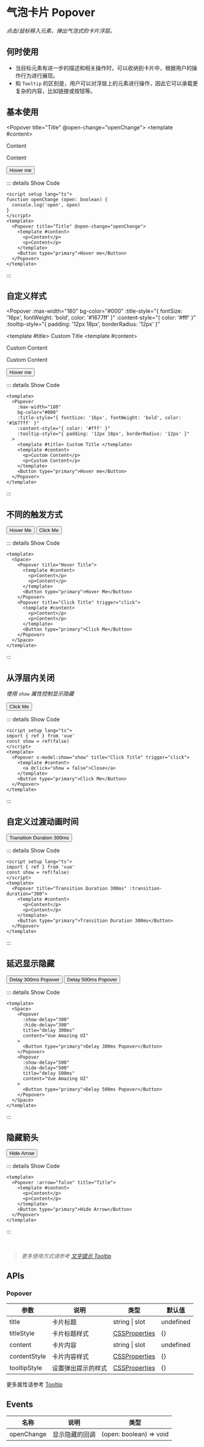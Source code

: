 # 气泡卡片 Popover

<GlobalElement />

*点击/鼠标移入元素，弹出气泡式的卡片浮层。*

## 何时使用

- 当目标元素有进一步的描述和相关操作时，可以收纳到卡片中，根据用户的操作行为进行展现。
- 和 `Tooltip` 的区别是，用户可以对浮层上的元素进行操作，因此它可以承载更复杂的内容，比如链接或按钮等。

<script setup lang="ts">
import { ref } from 'vue'
const show = ref(false)
function openChange(open: boolean) {
  console.log('open', open)
}
</script>

## 基本使用

<Popover title="Title" @open-change="openChange">
  <template #content>
    <p>Content</p>
    <p>Content</p>
  </template>
  <Button type="primary">Hover me</Button>
</Popover>

::: details Show Code

```vue
<script setup lang="ts">
function openChange (open: boolean) {
  console.log('open', open)
}
</script>
<template>
  <Popover title="Title" @open-change="openChange">
    <template #content>
      <p>Content</p>
      <p>Content</p>
    </template>
    <Button type="primary">Hover me</Button>
  </Popover>
</template>
```

:::

## 自定义样式

<Popover
  :max-width="180"
  bg-color="#000"
  :title-style="{ fontSize: '16px', fontWeight: 'bold', color: '#1677ff' }"
  :content-style="{ color: '#fff' }"
  :tooltip-style="{ padding: '12px 18px', borderRadius: '12px' }"
>
  <template #title> Custom Title </template>
  <template #content>
    <p>Custom Content</p>
    <p>Custom Content</p>
  </template>
  <Button type="primary">Hover me</Button>
</Popover>

::: details Show Code

```vue
<template>
  <Popover
    :max-width="180"
    bg-color="#000"
    :title-style="{ fontSize: '16px', fontWeight: 'bold', color: '#1677ff' }"
    :content-style="{ color: '#fff' }"
    :tooltip-style="{ padding: '12px 18px', borderRadius: '12px' }"
  >
    <template #title> Custom Title </template>
    <template #content>
      <p>Custom Content</p>
      <p>Custom Content</p>
    </template>
    <Button type="primary">Hover me</Button>
  </Popover>
</template>
```

:::

## 不同的触发方式

<Space>
  <Popover title="Hover Title">
    <template #content>
      <p>Content</p>
      <p>Content</p>
    </template>
    <Button type="primary">Hover Me</Button>
  </Popover>
  <Popover title="Click Title" trigger="click">
    <template #content>
      <p>Content</p>
      <p>Content</p>
    </template>
    <Button type="primary">Click Me</Button>
  </Popover>
</Space>

::: details Show Code

```vue
<template>
  <Space>
    <Popover title="Hover Title">
      <template #content>
        <p>Content</p>
        <p>Content</p>
      </template>
      <Button type="primary">Hover Me</Button>
    </Popover>
    <Popover title="Click Title" trigger="click">
      <template #content>
        <p>Content</p>
        <p>Content</p>
      </template>
      <Button type="primary">Click Me</Button>
    </Popover>
  </Space>
</template>
```

:::

## 从浮层内关闭

*使用 `show` 属性控制显示隐藏*

<Popover v-model:show="show" title="Click Title" trigger="click">
  <template #content>
    <a @click="show = false">Close</a>
  </template>
  <Button type="primary">Click Me</Button>
</Popover>

::: details Show Code

```vue
<script setup lang="ts">
import { ref } from 'vue'
const show = ref(false)
</script>
<template>
  <Popover v-model:show="show" title="Click Title" trigger="click">
    <template #content>
      <a @click="show = false">Close</a>
    </template>
    <Button type="primary">Click Me</Button>
  </Popover>
</template>
```

:::

## 自定义过渡动画时间

<Popover title="Transition Duration 300ms" :transition-duration="300">
  <template #content>
    <p>Content</p>
    <p>Content</p>
  </template>
  <Button type="primary">Transition Duration 300ms</Button>
</Popover>

::: details Show Code

```vue
<script setup lang="ts">
import { ref } from 'vue'
const show = ref(false)
</script>
<template>
  <Popover title="Transition Duration 300ms" :transition-duration="300">
    <template #content>
      <p>Content</p>
      <p>Content</p>
    </template>
    <Button type="primary">Transition Duration 300ms</Button>
  </Popover>
</template>
```

:::

## 延迟显示隐藏

<Space>
  <Popover
    :show-delay="300"
    :hide-delay="300"
    title="delay 300ms"
    content="Vue Amazing UI"
  >
    <Button type="primary">Delay 300ms Popover</Button>
  </Popover>
  <Popover
    :show-delay="500"
    :hide-delay="500"
    title="delay 500ms"
    content="Vue Amazing UI"
  >
    <Button type="primary">Delay 500ms Popover</Button>
  </Popover>
</Space>

::: details Show Code

```vue
<template>
  <Space>
    <Popover
      :show-delay="300"
      :hide-delay="300"
      title="delay 300ms"
      content="Vue Amazing UI"
    >
      <Button type="primary">Delay 300ms Popover</Button>
    </Popover>
    <Popover
      :show-delay="500"
      :hide-delay="500"
      title="delay 500ms"
      content="Vue Amazing UI"
    >
      <Button type="primary">Delay 500ms Popover</Button>
    </Popover>
  </Space>
</template>
```

:::

## 隐藏箭头

<Popover :arrow="false" title="Title">
  <template #content>
    <p>Content</p>
    <p>Content</p>
  </template>
  <Button type="primary">Hide Arrow</Button>
</Popover>

::: details Show Code

```vue
<template>
  <Popover :arrow="false" title="Title">
    <template #content>
      <p>Content</p>
      <p>Content</p>
    </template>
    <Button type="primary">Hide Arrow</Button>
  </Popover>
</template>
```

:::

<br/>

> *更多使用方式请参考 [文字提示 Tooltip](https://themusecatcher.github.io/vue-amazing-ui/guide/components/tooltip.html)*

## APIs

### Popover

参数 | 说明 | 类型 | 默认值
-- | -- | -- | --
title | 卡片标题 | string &#124; slot | undefined
titleStyle | 卡片标题样式 | [CSSProperties](https://cn.vuejs.org/api/utility-types.html#cssproperties) | {}
content | 卡片内容 | string &#124; slot | undefined
contentStyle | 卡片内容样式 | [CSSProperties](https://cn.vuejs.org/api/utility-types.html#cssproperties) | {}
tooltipStyle | 设置弹出提示的样式 | [CSSProperties](https://cn.vuejs.org/api/utility-types.html#cssproperties) | {}

更多属性请参考 [Tooltip](https://themusecatcher.github.io/vue-amazing-ui/guide/components/tooltip.html#tooltip)

## Events

名称 | 说明 | 类型
-- | -- | --
openChange | 显示隐藏的回调 | (open: boolean) => void
